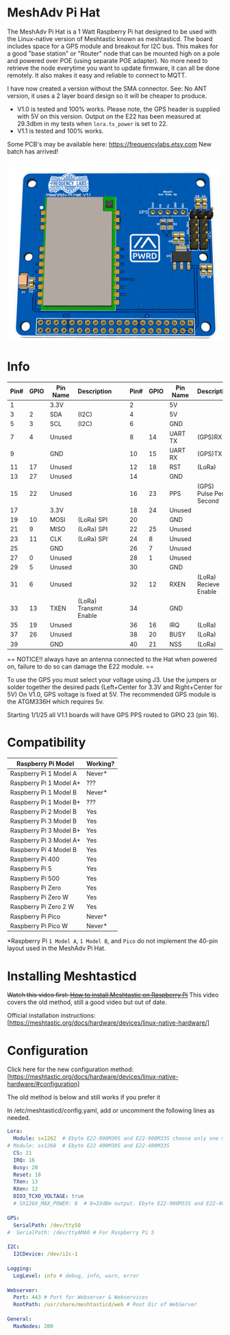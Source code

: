 # MeshAdv Pi Hat

The MeshAdv Pi Hat is a 1 Watt Raspberry Pi hat designed to be used with the Linux-native version of Meshtastic known as meshtasticd. The board includes space for a GPS module and breakout for I2C bus. 
This makes for a good "base station" or "Router" node that can be mounted high on a pole and powered over POE (using separate POE adapter). No more need to retrieve the node everytime you want to update firmware, it can all be done remotely. It also makes it easy and reliable to connect to MQTT.

I have now created a version without the SMA connector. See: No ANT version, it uses a 2 layer board design so it will be cheaper to produce.

- V1.0 is tested and 100% works. Please note, the GPS header is supplied with 5V on this version. Output on the E22 has been measured at 29.3dbm in my tests when `lora.tx_power` is set to 22.
- V1.1 is tested and 100% works.

Some PCB's may be available here: https://frequencylabs.etsy.com New batch has arrived!

![](https://github.com/chrismyers2000/MeshAdv-Pi-Hat/blob/d43ea52d606c9e0167098d327dad065feb6ee043/V1.1/IPEX/Photos/3D_PCB%20V1.1_Top_IPEX.png)

# Info

|Pin# |GPIO|Pin Name   |Description            |   |   |Pin# |GPIO|Pin Name   |Description                      |
|-----|----|-----------|-----------------------|---|---|-----|----|-----------|---------------------------------|
|1    |    |3.3V       |                       |   |   |2    |    |5V         |                                 |
|3    |2   |SDA        |(I2C)                  |   |   |4    |    |5V         |                                 |
|5    |3   |SCL        |(I2C)                  |   |   |6    |    |GND        |                                 |
|7    |4   |Unused     |                       |   |   |8    |14  |UART TX    |(GPS)RX                          |
|9    |    |GND        |                       |   |   |10   |15  |UART RX    |(GPS)TX                          |
|11   |17  |Unused     |                       |   |   |12   |18  |RST        |(LoRa)                           |
|13   |27  |Unused     |                       |   |   |14   |    |GND        |                                 |
|15   |22  |Unused     |                       |   |   |16   |23  |PPS        |(GPS) Pulse Per Second           |
|17   |    |3.3V       |                       |   |   |18   |24  |Unused     |                                 |
|19   |10  |MOSI       |(LoRa) SPI             |   |   |20   |    |GND        |                                 |
|21   |9   |MISO       |(LoRa) SPI             |   |   |22   |25  |Unused     |                                 |
|23   |11  |CLK        |(LoRa) SPI             |   |   |24   |8   |Unused     |                                 |
|25   |    |GND        |                       |   |   |26   |7   |Unused     |                                 |
|27   |0   |Unused     |                       |   |   |28   |1   |Unused     |                                 |
|29   |5   |Unused     |                       |   |   |30   |    |GND        |                                 |
|31   |6   |Unused     |                       |   |   |32   |12  |RXEN       |(LoRa) Recieve Enable            |
|33   |13  |TXEN       |(LoRa) Transmit Enable |   |   |34   |    |GND        |                                 |
|35   |19  |Unused     |                       |   |   |36   |16  |IRQ        |(LoRa)                           |
|37   |26  |Unused     |                       |   |   |38   |20  |BUSY       |(LoRa)                           |
|39   |    |GND        |                       |   |   |40   |21  |NSS        |(LoRa)                           |

== NOTICE!! always have an antenna connected to the Hat when powered on, failure to do so can damage the E22 module. ==

To use the GPS you must select your voltage using J3. Use the jumpers or solder together the desired pads (Left+Center for 3.3V and Right+Center for 5V) On V1.0, GPS voltage is fixed at 5V. The recommended GPS module is the ATGM336H which requires 5v.

Starting 1/1/25 all V1.1 boards will have GPS PPS routed to GPIO 23 (pin 16). 

# Compatibility

| Raspberry Pi Model      | Working? |
|-------------------------|----------|
| Raspberry Pi 1 Model A  | Never*   |
| Raspberry Pi 1 Model A+ | ???      |
| Raspberry Pi 1 Model B  | Never*   |
| Raspberry Pi 1 Model B+ | ???      |
| Raspberry Pi 2 Model B  | Yes      |
| Raspberry Pi 3 Model B  | Yes      |
| Raspberry Pi 3 Model B+ | Yes      |
| Raspberry Pi 3 Model A+ | Yes      |
| Raspberry Pi 4 Model B  | Yes      |
| Raspberry Pi 400        | Yes      |
| Raspberry Pi 5          | Yes      |
| Raspberry Pi 500        | Yes      |
| Raspberry Pi Zero       | Yes      |
| Raspberry Pi Zero W     | Yes      |
| Raspberry Pi Zero 2 W   | Yes      |
| Raspberry Pi Pico       | Never*   |
| Raspberry Pi Pico W     | Never*   |

*Raspberry Pi `1 Model A`, `1 Model B`, and `Pico` do not implement the 40-pin layout used in the MeshAdv Pi Hat.

# Installing Meshtasticd

~~Watch this video first: [How to install Meshtastic on Raspberry Pi](https://www.youtube.com/watch?v=vLGoEPNT0Mk)~~ This video covers the old method, still a good video but out of date.


Official installation instructions: [https://meshtastic.org/docs/hardware/devices/linux-native-hardware/]



# Configuration

Click here for the new configuration method: [https://meshtastic.org/docs/hardware/devices/linux-native-hardware/#configuration]

The old method is below and still works if you prefer it


In /etc/meshtasticd/config.yaml, add or uncomment the following lines as needed.
```yaml
Lora:
  Module: sx1262  # Ebyte E22-900M30S and E22-900M33S choose only one module at a time
# Module: sx1268  # Ebyte E22 400M30S and E22-400M33S
  CS: 21
  IRQ: 16
  Busy: 20
  Reset: 18
  TXen: 13
  RXen: 12
  DIO3_TCXO_VOLTAGE: true
  # SX126X_MAX_POWER: 8  # 8=33dBm output. Ebyte E22-900M33S and E22-400M33S only

GPS:
  SerialPath: /dev/ttyS0
#  SerialPath: /dev/ttyAMA0 # For Raspberry Pi 5

I2C:
  I2CDevice: /dev/i2c-1

Logging:
  LogLevel: info # debug, info, warn, error

Webserver:
  Port: 443 # Port for Webserver & Webservices
  RootPath: /usr/share/meshtasticd/web # Root Dir of WebServer

General:
  MaxNodes: 200
```

